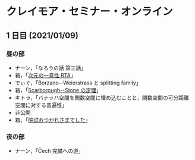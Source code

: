 # クレイモア・セミナー・オンライン

## 1 日目 (2021/01/09)

### 昼の部

* ナーン，「なろうの話 第三話」
* 箱，「[次元の一意性 RTA](./ac96e9de44ef.pdf)」
* でぃぐ，「Borzano--Weierstrass と splitting family」
* 箱，「[Scarborough--Stone の定理](./40382aa63149.pdf)」
* キトラ，「バナッハ空間を関数空間に埋め込むことと，関数空間の可分距離空間に対する普遍性」
* 非公開
* 箱，「[院試おつかれさまでした](./543cf4259900.pdf)」

### 夜の部

* ナーン，「Čech 完備への道」

